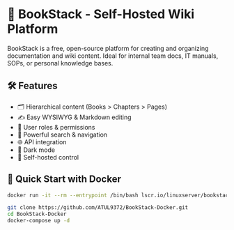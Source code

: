 # 📘 BookStack - Self-Hosted Wiki Platform

BookStack is a free, open-source platform for creating and organizing documentation and wiki content. Ideal for internal team docs, IT manuals, SOPs, or personal knowledge bases.

## 🛠 Features
- 🗂 Hierarchical content (Books > Chapters > Pages)
- ✍️ Easy WYSIWYG & Markdown editing
- 🔐 User roles & permissions
- 🔎 Powerful search & navigation
- 🌐 API integration
- 🌙 Dark mode
- 💾 Self-hosted control

## 🚀 Quick Start with Docker
```bash
docker run -it --rm --entrypoint /bin/bash lscr.io/linuxserver/bookstack:latest appkey

git clone https://github.com/ATUL9372/BookStack-Docker.git
cd BookStack-Docker
docker-compose up -d
